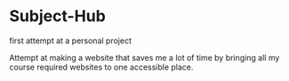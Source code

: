 # Subject-Hub
first attempt at a personal project 

Attempt at making a website that saves me a lot of time by bringing all my course required websites to one accessible place.
